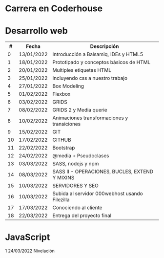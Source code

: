 # Carrera en Coderhouse

<h1>Desarrollo web</h1>
<table>
  <tr>
    <th>#</th>
    <th>Fecha</th>
    <th>Descripción</th>
  </tr>
    <td>0</td>
    <td>13/01/2022</td>
    <td>Introducción a Balsamiq, IDEs y HTML5</td>
  </tr>
  <tr>
    <td>1</td>
    <td>18/01/2022</td>
    <td>Prototipado y conceptos básicos de HTML</td>
  </tr>
  <tr>
    <td>2</td>
    <td>20/01/2022</td>
    <td>Multiples etiquetas HTML</td>
  </tr>
    <td>3</td>
    <td>25/01/2022</td>
    <td>Incluyendo css a nuestro trabajo</td>
  </tr>
  </tr>
    <td>4</td>
    <td>27/01/2022</td>
    <td>Box Modeling</td>
  </tr>
  </tr>
    <td>5</td>
    <td>01/02/2022</td>
    <td>Flexbox</td>
  </tr>
  </tr>
    <td>6</td>
    <td>03/02/2022</td>
    <td>GRIDS</td>
  </tr>
  </tr>
    <td>7</td>
    <td>08/02/2022</td>
    <td>GRIDS 2 y Media querie</td>
  </tr>
  </tr>
    <td>8</td>
    <td>10/02/2022</td>
    <td>Animaciones transformaciones y transiciones</td>
  </tr>
  </tr>
    <td>9</td>
    <td>15/02/2022</td>
    <td>GIT</td>
  </tr>
  </tr>
    <td>10</td>
    <td>17/02/2022</td>
    <td>GITHUB</td>
  </tr>
  </tr>
    <td>11</td>
    <td>22/02/2022</td>
    <td>Bootstrap</td>
  </tr>
  </tr>
    <td>12</td>
    <td>24/02/2022</td>
    <td>@media + Pseudoclases</td>
  </tr>
  </tr>
    <td>13</td>
    <td>03/03/2022</td>
    <td>SASS, nodejs y npm</td>
  </tr>
  </tr>
    <td>14</td>
    <td>08/03/2022</td>
    <td>SASS II - OPERACIONES, BUCLES, EXTEND Y MIXINS</td>
  </tr>
  </tr>
    <td>15</td>
    <td>10/03/2022</td>
    <td>SERVIDORES Y SEO</td>
  </tr>
  </tr>
    <td>16</td>
    <td>10/03/2022</td>
    <td>Subida al servidor 000webhost usando Filezilla</td>
  </tr>
  </tr>
    <td>17</td>
    <td>17/03/2022</td>
    <td>Conociendo al cliente</td>
  </tr>
  </tr>
    <td>18</td>
    <td>22/03/2022</td>
    <td>Entrega del proyecto final</td>
  </tr>
</table>
<h1>JavaScript</h1>
  </tr>
    <td>1</td>
    <td>24/03/2022</td>
    <td>Nivelación</td>
  </tr>